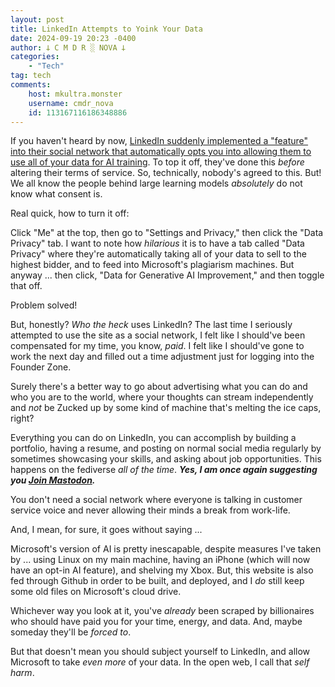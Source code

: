 ```yaml
---
layout: post
title: LinkedIn Attempts to Yoink Your Data
date: 2024-09-19 20:23 -0400
author: 𐕣 C M D R ░ NOVA 𐕣
categories:
    - "Tech"
tag: tech
comments:
    host: mkultra.monster
    username: cmdr_nova
    id: 113167116186348886
---
```


If you haven't heard by now, <a href="https://techcrunch.com/2024/09/18/linkedin-scraped-user-data-for-training-before-updating-its-terms-of-service/" target="_blank">LinkedIn suddenly implemented a "feature" into their social network that automatically opts you into allowing them to use all of your data for AI training</a>. To top it off, they've done this *before* altering their terms of service. So, technically, nobody's agreed to this. But! We all know the people behind large learning models *absolutely* do not know what consent is.

Real quick, how to turn it off:

Click "Me" at the top, then go to "Settings and Privacy," then click the "Data Privacy" tab. I want to note how *hilarious* it is to have a tab called "Data Privacy" where they're automatically taking all of your data to sell to the highest bidder, and to feed into Microsoft's plagiarism machines. But anyway ... then click, "Data for Generative AI Improvement," and then toggle that off.

Problem solved!

But, honestly? *Who the heck* uses LinkedIn? The last time I seriously attempted to use the site as a social network, I felt like I should've been compensated for my time, you know, *paid*. I felt like I should've gone to work the next day and filled out a time adjustment just for logging into the Founder Zone.

Surely there's a better way to go about advertising what you can do and who you are to the world, where your thoughts can stream independently and *not* be Zucked up by some kind of machine that's melting the ice caps, right?

Everything you can do on LinkedIn, you can accomplish by building a portfolio, having a resume, and posting on normal social media regularly by sometimes showcasing your skills, and asking about job opportunities. This happens on the fediverse *all of the time*. ***Yes, I am once again suggesting you <a href="https://joinmastodon.org/servers" target="_blank">Join Mastodon</a>.***

You don't need a social network where everyone is talking in customer service voice and never allowing their minds a break from work-life.

And, I mean, for sure, it goes without saying ...

Microsoft's version of AI is pretty inescapable, despite measures I've taken by ... using Linux on my main machine, having an iPhone (which will now have an opt-in AI feature), and shelving my Xbox. But, this website is also fed through Github in order to be built, and deployed, and I *do* still keep some old files on Microsoft's cloud drive.

Whichever way you look at it, you've *already* been scraped by billionaires who should have paid you for your time, energy, and data. And, maybe someday they'll be *forced to*.

But that doesn't mean you should subject yourself to LinkedIn, and allow Microsoft to take *even more* of your data. In the open web, I call that *self harm*.